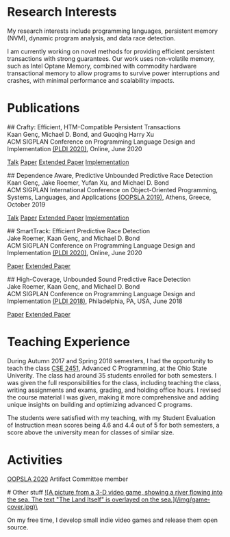# Research Interests

My research interests include programming languages, persistent memory (NVM),
dynamic program analysis, and data race detection.

I am currently working on novel methods for providing efficient persistent
transactions with strong guarantees. Our work uses non-volatile memory, such as
Intel Optane Memory, combined with commodity hardware transactional memory to
allow programs to survive power interruptions and crashes, with minimal
performance and scalability impacts.

# Publications

<div> <div class="publication">
## Crafty: Efficient, HTM-Compatible Persistent Transactions
<div class="authors">Kaan Genç, Michael D. Bond, and Guoqing Harry Xu</div>
<div class="conf">ACM SIGPLAN Conference on Programming Language Design and Implementation <a href="https://pldi20.sigplan.org/home">(PLDI 2020)</a>, Online, June 2020</div>

[Talk](https://www.youtube.com/watch?v=wdVLlQXV1to) [Paper](https://dl.acm.org/doi/10.1145/3385412.3385991) [Extended Paper](https://arxiv.org/pdf/2004.00262.pdf) [Implementation](https://github.com/PLaSSticity/Crafty)
</div>


<div class="publication">
## Dependence Aware, Predictive Unbounded Predictive Race Detection
<div class="authors">Kaan Genç, Jake Roemer, Yufan Xu, and Michael D. Bond</div>
<div class="conf">ACM SIGPLAN International Conference on Object-Oriented Programming, Systems, Languages, and Applications <a href="https://2019.splashcon.org/track/splash-2019-oopsla">(OOPSLA 2019)</a>, Athens, Greece, October 2019</div> 

[Talk](https://www.youtube.com/watch?v=YgZWnc31tVQ) [Paper](https://dl.acm.org/doi/10.1145/3360605) [Extended Paper](https://arxiv.org/pdf/1904.13088.pdf) [Implementation](https://github.com/PLaSSticity/SDP-WDP-implementation)
</div>


<div class="publication">
## SmartTrack: Efficient Predictive Race Detection
<div class="authors">Jake Roemer, Kaan Genç, and Michael D. Bond</div>
<div class="conf">ACM SIGPLAN Conference on Programming Language Design and Implementation <a href="https://pldi20.sigplan.org/home">(PLDI 2020)</a>, Online, June 2020 </div>

[Paper](http://web.cse.ohio-state.edu/~bond.213/vindicator-pldi-2018.pdf) [Extended Paper](http://web.cse.ohio-state.edu/~bond.213/vindicator-pldi-2018-xtr.pdf)
</div>


<div class="publication">
## High-Coverage, Unbounded Sound Predictive Race Detection 
<div class="authors">Jake Roemer, Kaan Genç, and Michael D. Bond</div>
<div class="conf">ACM SIGPLAN Conference on Programming Language Design and Implementation <a href="https://pldi18.sigplan.org/">(PLDI 2018)</a>, Philadelphia, PA, USA, June 2018</div>

[Paper](http://web.cse.ohio-state.edu/~bond.213/vindicator-pldi-2018.pdf) [Extended Paper](http://web.cse.ohio-state.edu/~bond.213/vindicator-pldi-2018-xtr.pdf)
</div>
</div>

# Teaching Experience

During Autumn 2017 and Spring 2018 semesters, I had the opportunity to teach the
class [CSE
2451](http://coe-portal.cse.ohio-state.edu/pdf-exports/CSE/CSE-2451.pdf),
Advanced C Programming, at the Ohio State Univerity. The class had around 35
students enrolled for both semesters. I was given the full responsibilities for
the class, including teaching the class, writing assignments and exams, grading,
and holding office hours. I revised the course material I was given, making it
more comprehensive and adding unique insights on building and optimizing
advanced C programs.

The students were satisfied with my teaching, with my Student Evaluation of
Instruction mean scores being 4.6 and 4.4 out of 5 for both semesters, a score
above the university mean for classes of similar size.

# Activities

[OOPSLA 2020](https://2020.splashcon.org/track/splash-2020-Artifacts) Artifact Committee member



<div class="other-stuff">
# Other stuff

<a class="img" href="https://seriousbug.itch.io/the-land-itself">
![A picture from a 3-D video game, showing a river flowing into the sea. The text "The Land Itself" is overlayed on the sea.](/img/game-cover.jpg)\
</a>

On my free time, I develop small indie video games and release them open source.
</div>
